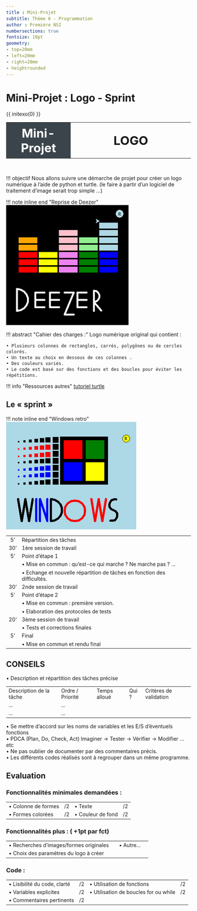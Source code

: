 ```yaml
---
title : Mini-Projet
subtitle: Thème 6 - Programmation
author : Première NSI
numbersections: true
fontsize: 10pt
geometry:
- top=20mm
- left=20mm
- right=20mm
- heightrounded    
--- 
```




Mini-Projet : Logo - Sprint
===

{{ initexo(0) }}

<table  class="yellowTable">
        <tr >
            <th width="35%"; style="background-color: #3B444B;color:white;text-align:center;border:none;font-size:25pt;">
            Mini-Projet
            </th>
            <th  width="65%"; style="text-align:center;border:none;font-size:25pt;">LOGO</th>
        </tr>
</table>
<br>

!!! objectif
    Nous allons suivre une démarche de projet pour créer un logo numérique à l’aide de python et turtle. (le faire à partir d’un logiciel de traitement d’image serait trop simple ...)

!!! note inline end "Reprise de Deezer"
    ![](data/deezer.png)

!!! abstract "Cahier des charges :"
    Logo numérique original qui contient :  
    
    • Plusieurs colonnes de rectangles, carrés, polygônes ou de cercles colorés.  
    • Un texte au choix en dessous de ces colonnes .  
    • Des couleurs variés.  
    • Le code est basé sur des fonctions et des boucles pour éviter les répétitions.  

!!! info "Ressources autres"
    [tutoriel turtle](https://turtle-tutorial.readthedocs.io/en/latest/2_draw/draw.html)


## Le « sprint »

!!! note inline end "Windows retro"
    ![](data/windows.png)

    
| | | 
|:---:|:---|
|5’ |Répartition des tâches|
|30’ |1ère session de travail|
|5’ |Point d’étape 1 |
||• Mise en commun : qu’est-ce qui marche ? Ne marche pas ? ...|
||• Echange et nouvelle répartition de tâches en fonction des difficultés.|
|30’ |2nde session de travail|
|5’ |Point d’étape 2|
||• Mise en commun : première version.|
||• Elaboration des protocoles de tests|
|20’| 3ème session de travail|
||• Tests et corrections finales|
|5’ |Final|
||• Mise en commun et rendu final|

## CONSEILS

• Description et répartition des tâches précise  

|    |    |    |    |    |  
|:---|:---|:---|:---|:---|
|Description de la tâche| Ordre / Priorité| Temps alloué |Qui ? |Critères de validation|
|... |...| | | |
|... |...| | | |

• Se mettre d’accord sur les noms de variables et les E/S d’éventuels fonctions  
• PDCA (Plan, Do, Check, Act) Imaginer → Tester → Vérifier → Modifier … etc  
• Ne pas oublier de documenter par des commentaires précis.  
• Les différents codes réalisés sont à regrouper dans un même programme.  

## Evaluation

### Fonctionnalités minimales demandées :  

|||||
|:---|:---|:---|:---|
|• Colonne de formes| /2 |• Texte| /2|
|• Formes colorées |/2 |• Couleur de fond |/2|

### Fonctionnalités plus : ( +1pt par fct)

|||||
|:---|:---|:---|:---|
|• Recherches d’images/formes originales||• Autre...||
|• Choix des paramètres du logo à créer||||


### Code :

|||||
|:---|:---|:---|:---|
|• Lisibilité du code, clarté |/2 |• Utilisation de fonctions| /2|
|• Variables explicites |/2 |• Utilisation de boucles for ou while| /2|
|• Commentaires pertinents |/2|||

